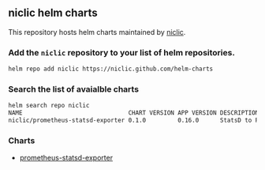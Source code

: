 ## niclic helm charts

This repository hosts helm charts maintained by [niclic](https://github.com/niclic).

### Add the `niclic` repository to your list of helm repositories.

```sh
helm repo add niclic https://niclic.github.com/helm-charts

```

### Search the list of avaialble charts

```sh
helm search repo niclic
NAME                              CHART VERSION APP VERSION DESCRIPTION                           
niclic/prometheus-statsd-exporter 0.1.0         0.16.0      StatsD to Prometheus metrics exporter.

```

### Charts

* [prometheus-statsd-exporter](https://github.com/niclic/helm-charts/tree/master/prometheus-statsd-exporter)

